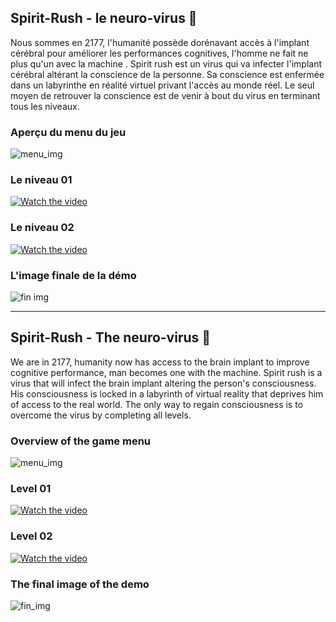 ## Spirit-Rush - le neuro-virus 👾

Nous sommes en 2177, l'humanité possède dorénavant accès à l'implant cérébral pour améliorer les performances cognitives, 
l'homme ne fait ne plus qu'un avec la machine .
Spirit rush est un virus qui va infecter l'implant cérébral altérant la conscience de la personne.
Sa conscience est enfermée dans un labyrinthe en réalité virtuel privant l'accès au monde réel.
Le seul moyen de retrouver la conscience est de venir à bout du virus en terminant tous les niveaux.

### Aperçu du menu du jeu 
![menu_img](https://i.imgur.com/TYz0lrl.jpg)

### Le niveau 01
[![Watch the video](https://i.imgur.com/ojir4p8.png)](https://youtu.be/Qw97IHBsnkM)

### Le niveau 02
[![Watch the video](https://i.imgur.com/RPFOqHZ.png)](https://youtu.be/MOtsc2PRw6w)

### L'image finale de la démo
![fin img](https://i.imgur.com/UHa693s.jpg)

--------------------------------
## Spirit-Rush - The neuro-virus 👾

We are in 2177, humanity now has access to the brain implant to improve cognitive performance, 
man becomes one with the machine.
Spirit rush is a virus that will infect the brain implant altering the person's consciousness.
His consciousness is locked in a labyrinth of virtual reality that deprives him of access to the real world.
The only way to regain consciousness is to overcome the virus by completing all levels.

### Overview of the game menu
![menu_img](https://i.imgur.com/TYz0lrl.jpg)

### Level 01
[![Watch the video](https://i.imgur.com/ojir4p8.png)](https://youtu.be/Qw97IHBsnkM)

### Level 02
[![Watch the video](https://i.imgur.com/RPFOqHZ.png)](https://youtu.be/MOtsc2PRw6w)

### The final image of the demo
![fin_img](https://i.imgur.com/UHa693s.jpg)
